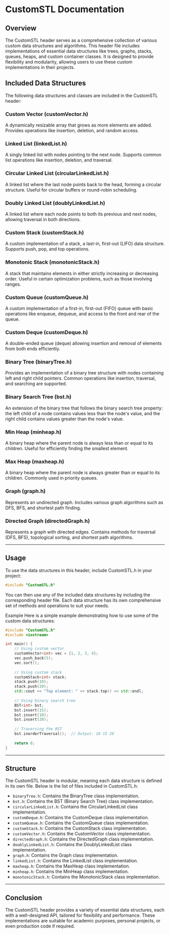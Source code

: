 # CustomSTL Documentation

## Overview
The CustomSTL header serves as a comprehensive collection of various custom data structures and algorithms. This header file includes implementations of essential data structures like trees, graphs, stacks, queues, heaps, and custom container classes. It is designed to provide flexibility and modularity, allowing users to use these custom implementations in their projects.

## Included Data Structures
The following data structures and classes are included in the CustomSTL header:

### Custom Vector (customVector.h)
A dynamically resizable array that grows as more elements are added. Provides operations like insertion, deletion, and random access.

### Linked List (linkedList.h)
A singly linked list with nodes pointing to the next node. Supports common list operations like insertion, deletion, and traversal.

### Circular Linked List (circularLinkedList.h)
A linked list where the last node points back to the head, forming a circular structure. Useful for circular buffers or round-robin scheduling.

### Doubly Linked List (doublyLinkedList.h)
A linked list where each node points to both its previous and next nodes, allowing traversal in both directions.

### Custom Stack (customStack.h)
A custom implementation of a stack, a last-in, first-out (LIFO) data structure. Supports push, pop, and top operations.

### Monotonic Stack (monotonicStack.h)
A stack that maintains elements in either strictly increasing or decreasing order. Useful in certain optimization problems, such as those involving ranges.

### Custom Queue (customQueue.h)
A custom implementation of a first-in, first-out (FIFO) queue with basic operations like enqueue, dequeue, and access to the front and rear of the queue.

### Custom Deque (customDeque.h)
A double-ended queue (deque) allowing insertion and removal of elements from both ends efficiently.

### Binary Tree (binaryTree.h)
Provides an implementation of a binary tree structure with nodes containing left and right child pointers. Common operations like insertion, traversal, and searching are supported.

### Binary Search Tree (bst.h)
An extension of the binary tree that follows the binary search tree property: the left child of a node contains values less than the node's value, and the right child contains values greater than the node's value.

### Min Heap (minheap.h)
A binary heap where the parent node is always less than or equal to its children. Useful for efficiently finding the smallest element.

### Max Heap (maxheap.h)
A binary heap where the parent node is always greater than or equal to its children. Commonly used in priority queues.

### Graph (graph.h)
Represents an undirected graph. Includes various graph algorithms such as DFS, BFS, and shortest path finding.

### Directed Graph (directedGraph.h)
Represents a graph with directed edges. Contains methods for traversal (DFS, BFS), topological sorting, and shortest path algorithms.

---

## Usage
To use the data structures in this header, include CustomSTL.h in your project:
```cpp
#include "CustomSTL.h"
```
You can then use any of the included data structures by including the corresponding header file. Each data structure has its own comprehensive set of methods and operations to suit your needs.

Example
Here is a simple example demonstrating how to use some of the custom data structures:

```cpp
#include "CustomSTL.h"
#include <iostream>

int main() {
    // Using custom vector
    customVector<int> vec = {1, 2, 3, 4};
    vec.push_back(5);
    vec.sort();
    
    // Using custom stack
    customStack<int> stack;
    stack.push(10);
    stack.push(20);
    std::cout << "Top element: " << stack.top() << std::endl;
    
    // Using binary search tree
    BST<int> bst;
    bst.insert(15);
    bst.insert(10);
    bst.insert(20);
    
    // Traversing the BST
    bst.inorderTraversal();  // Output: 10 15 20
    
    return 0;
}
```

---

## Structure
The CustomSTL header is modular, meaning each data structure is defined in its own file. Below is the list of files included in CustomSTL.h:

- `binaryTree.h`: Contains the BinaryTree class implementation.
- `bst.h`: Contains the BST (Binary Search Tree) class implementation.
- `circularLinkedList.h`: Contains the CircularLinkedList class implementation.
- `customDeque.h`: Contains the CustomDeque class implementation.
- `customQueue.h`: Contains the CustomQueue class implementation.
- `customStack.h`: Contains the CustomStack class implementation.
- `customVector.h`: Contains the CustomVector class implementation.
- `directedGraph.h`: Contains the DirectedGraph class implementation.
- `doublyLinkedList.h`: Contains the DoublyLinkedList class implementation.
- `graph.h`: Contains the Graph class implementation.
- `linkedList.h`: Contains the LinkedList class implementation.
- `maxheap.h`: Contains the MaxHeap class implementation.
- `minheap.h`: Contains the MinHeap class implementation.
- `monotonicStack.h`: Contains the MonotonicStack class implementation.

---

## Conclusion

The CustomSTL header provides a variety of essential data structures, each with a well-designed API, tailored for flexibility and performance. These implementations are suitable for academic purposes, personal projects, or even production code if required.